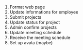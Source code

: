 1. Format web page
2. Update informations for employee
3. Submit projects
4. Update status for project
5. Admin confirm projects
6. Update meeting schedule
7. Receive the meeting schedule
8. Set up avata (maybe)
